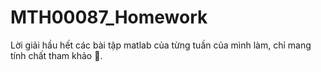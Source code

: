 # MTH00087_Homework
Lời giải hầu hết các bài tập matlab của từng tuần của mình làm, chỉ mang tính chất tham khảo :whale:.

